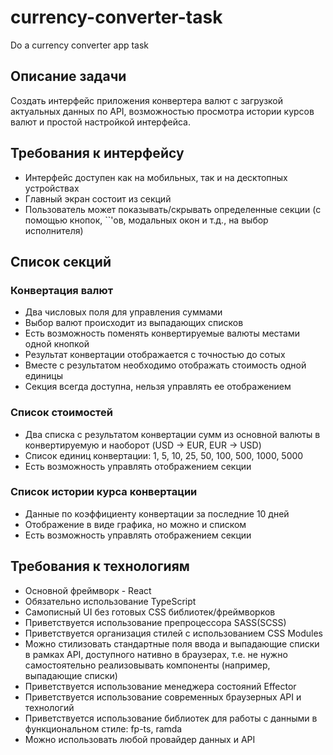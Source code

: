 # currency-converter-task
Do a currency converter app task

## Описание задачи

Создать интерфейс приложения конвертера валют с загрузкой актуальных данных по API, возможностью просмотра истории курсов валют и простой настройкой интерфейса.





## Требования к интерфейсу

- Интерфейс доступен как на мобильных, так и на десктопных устройствах
- Главный экран состоит из секций
- Пользователь может показывать/скрывать определенные секции (с помощью кнопок, ``'ов, модальных окон и т.д., на выбор исполнителя)





## Cписок секций



### Конвертация валют

- Два числовых поля для управления суммами
- Выбор валют происходит из выпадающих списков
- Есть возможность поменять конвертируемые валюты местами одной кнопкой
- Результат конвертации отображается с точностью до сотых
- Вместе с результатом необходимо отображать стоимость одной единицы
- Секция всегда доступна, нельзя управлять ее отображением



### Список стоимостей

- Два списка с результатом конвертации сумм из основной валюты в конвертируемую и наоборот (USD -> EUR, EUR -> USD)
- Список единиц конвертации: 1, 5, 10, 25, 50, 100, 500, 1000, 5000
- Есть возможность управлять отображением секции



### Список истории курса конвертации

- Данные по коэффициенту конвертации за последние 10 дней
- Отображение в виде графика, но можно и списком
- Есть возможность управлять отображением секции



###  



## Требования к технологиям

- Основной фреймворк - React
- Обязательно использование TypeScript
- Самописный UI без готовых CSS библиотек/фреймворков
- Приветствуется использование препроцессора SASS(SCSS)
- Приветствуется организация стилей с использованием CSS Modules
- Можно стилизовать стандартные поля ввода и выпадающие списки в рамках API, доступного нативно в браузерах, т.е. не нужно самостоятельно реализовывать компоненты (например, выпадающие списки)
- Приветствуется использование менеджера состояний Effector
- Приветствуется использование современных браузерных API и технологий
- Приветствуется использование библиотек для работы с данными в функциональном стиле: fp-ts, ramda
- Можно использовать любой провайдер данных и API